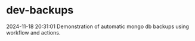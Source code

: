 # dev-backups
2024-11-18 20:31:01 Demonstration of automatic mongo db backups using workflow and actions.
